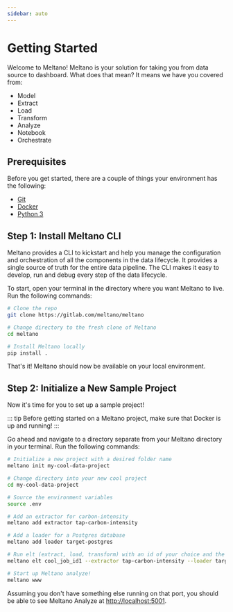 ```yaml
---
sidebar: auto
---
```


# Getting Started

Welcome to Meltano! Meltano is your solution for taking you from data source to dashboard. What does that mean? It means we have you covered from:

- Model
- Extract
- Load
- Transform
- Analyze
- Notebook
- Orchestrate

## Prerequisites

Before you get started, there are a couple of things your environment has the following:

- [Git](https://git-scm.com/)
- [Docker](https://www.docker.com/get-started)
- [Python 3](https://realpython.com/installing-python/)

## Step 1: Install Meltano CLI

Meltano provides a CLI to kickstart and help you manage the configuration and orchestration of all the components in the data lifecycle. It provides a single source of truth for the entire data pipeline. The CLI makes it easy to develop, run and debug every step of the data lifecycle.

To start, open your terminal in the directory where you want Meltano to live. Run the following commands:

```bash
# Clone the repo
git clone https://gitlab.com/meltano/meltano

# Change directory to the fresh clone of Meltano
cd meltano

# Install Meltano locally
pip install .
```

That's it! Meltano should now be available on your local environment.

## Step 2: Initialize a New Sample Project

Now it's time for you to set up a sample project!

::: tip 
Before getting started on a Meltano project, make sure that Docker is up and running!
:::

Go ahead and navigate to a directory separate from your Meltano directory in your terminal. Run the following commands:

```bash
# Initialize a new project with a desired folder name
meltano init my-cool-data-project

# Change directory into your new cool project
cd my-cool-data-project

# Source the environment variables
source .env

# Add an extractor for carbon-intensity
meltano add extractor tap-carbon-intensity

# Add a loader for a Postgres database
meltano add loader target-postgres

# Run elt (extract, load, transform) with an id of your choice and the extractor and loader we just added
meltano elt cool_job_id1 --extractor tap-carbon-intensity --loader target-postgres

# Start up Meltano analyze!
meltano www
```

Assuming you don't have something else running on that port, you should be able to see Meltano Analyze at [http://localhost:5001](http://localhost:5001).
